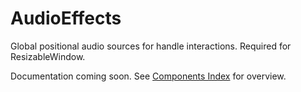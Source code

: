 # AudioEffects

Global positional audio sources for handle interactions. Required for ResizableWindow.

Documentation coming soon. See [Components Index](/components/) for overview.
